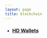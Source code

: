 ```yaml
---
layout: page
title: blockchain
---
```


<div class="related">

  <ul class="related-posts">
      <li>
        <h3>
          <a href="blockchain/HDWallets">HD Wallets</a>
        </h3>
      </li>

  </ul>
</div>
